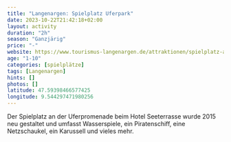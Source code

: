 ```yaml
---
title: "Langenargen: Spielplatz Uferpark"
date: 2023-10-22T21:42:18+02:00
layout: activity
duration: "2h"
season: "Ganzjärig"
price: "-"
website: https://www.tourismus-langenargen.de/attraktionen/spielplatz-an-der-uferpromenade-c5b8cf99e1
age: "1-10"
categories: [spielplätze]
tags: [Langenargen]
hints: []
photos: []
latitude: 47.59398466577425
longitude: 9.544297471980256
---
```

Der Spielplatz an der Uferpromenade beim Hotel Seeterrasse wurde 2015 neu gestaltet und umfasst Wasserspiele, ein Piratenschiff, eine Netzschaukel, ein Karussell und vieles mehr.